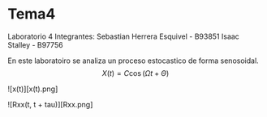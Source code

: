 # Tema4
Laboratorio 4
Integrantes: 
Sebastian Herrera Esquivel - B93851
Isaac Stalley - B97756

En este laboratoiro se analiza un proceso estocastico de forma senosoidal.
$$
X(t)=C \cos (\Omega t+\Theta)
$$

![x(t)][x(t).png]

![Rxx(t, t + tau)][Rxx.png]

